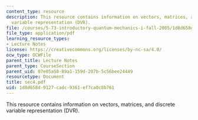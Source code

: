 ```yaml
---
content_type: resource
description: This resource contains information on vectors, matrices, and discrete
  variable representation (DVR).
file: /courses/5-73-introductory-quantum-mechanics-i-fall-2005/1d8d658d9127cadc9361ef7ca0c8b761_sec4.pdf
file_type: application/pdf
learning_resource_types:
- Lecture Notes
license: https://creativecommons.org/licenses/by-nc-sa/4.0/
ocw_type: OCWFile
parent_title: Lecture Notes
parent_type: CourseSection
parent_uid: 07e05a58-89a1-159d-207b-5c56bee24449
resourcetype: Document
title: sec4.pdf
uid: 1d8d658d-9127-cadc-9361-ef7ca0c8b761
---
```

This resource contains information on vectors, matrices, and discrete variable representation (DVR).
